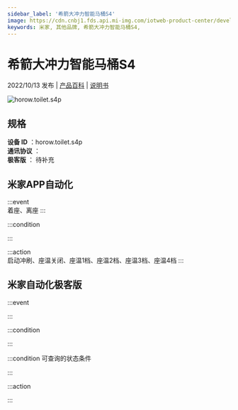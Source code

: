 ```yaml
---
sidebar_label: '希箭大冲力智能马桶S4'
image: https://cdn.cnbj1.fds.api.mi-img.com/iotweb-product-center/developer_1678953234710174wGnFH.png?GalaxyAccessKeyId=AKVGLQWBOVIRQ3XLEW&Expires=9223372036854775807&Signature=ZW9GUUALnyCZ26HVveumipP0Qgo=
keywords: 米家, 其他品牌, 希箭大冲力智能马桶S4, 
---
```

# 希箭大冲力智能马桶S4

2022/10/13 发布 | [产品百科](https://home.mi.com/webapp/content/baike/product/index.html?model=horow.toilet.s4p/) | [说明书](https://home.mi.com/views/introduction.html?model=horow.toilet.s4p&region=cn)

![horow.toilet.s4p](https://cdn.cnbj1.fds.api.mi-img.com/iotweb-product-center/developer_1678953234710174wGnFH.png?GalaxyAccessKeyId=AKVGLQWBOVIRQ3XLEW&Expires=9223372036854775807&Signature=ZW9GUUALnyCZ26HVveumipP0Qgo=)

## 规格  
> 
**设备 ID** ：horow.toilet.s4p  
**通讯协议** ：  
**极客版**  ： 待补充 


## 米家APP自动化  

:::event  
着座、离座
:::

:::condition  

:::

:::action   
启动冲刷、座温关闭、座温1档、座温2档、座温3档、座温4档
:::

## 米家自动化极客版  

:::event  

:::

:::condition  

:::

:::condition 可查询的状态条件  

:::

:::action  

:::

        
